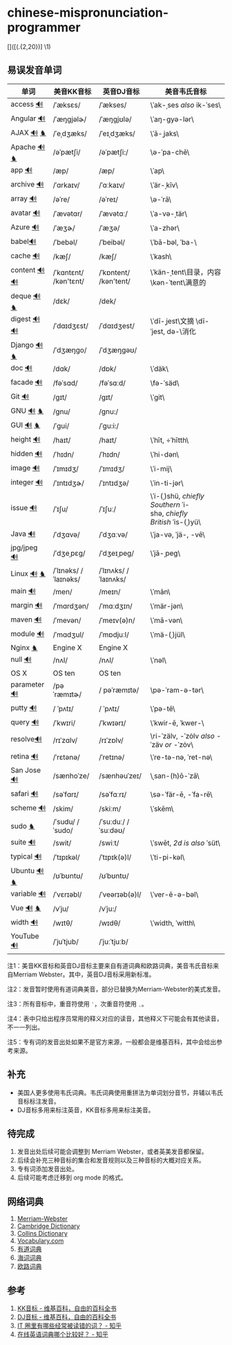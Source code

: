 # chinese-mispronunciation-programmer
[]([(.{2,20})] \1)

## 易误发音单词

| 单词                                       | 美音KK音标                | 英音DJ音标                | 美音韦氏音标                                   |
| ---------------------------------------- | --------------------- | --------------------- | ---------------------------------------- |
| access [🔊](http://dict.youdao.com/dictvoice?audio=access&type=2) | /ˈæksɛs/              | /ˈækses/              | \ˈak-ˌses *also* ik-ˈses\                |
| Angular [🔊](http://dict.youdao.com/dictvoice?audio=Angular&type=2) | /ˈæŋɡjəlɚ/            | /ˈæŋgjʊlə/            | \ˈaŋ-gyə-lər\                            |
| AJAX [🔊](http://dict.youdao.com/dictvoice?audio=AJAX&type=2) [♞](https://en.wikipedia.org/wiki/Ajax_(programming)) | /ˈeˌdʒæks/            | /ˈeɪˌdʒæks/           | \ˈā-ˌjaks\                               |
| Apache [🔊](http://dict.youdao.com/dictvoice?audio=Apache&type=2) [♞](https://en.wikipedia.org/wiki/Apache_HTTP_Server) | /əˈpætʃi/             | /əˈpætʃi:/            | \ə-ˈpa-chē\                              |
| app [🔊](http://dict.youdao.com/dictvoice?audio=app&type=2) | /æp/                  | /æp/                  | \ˈap\                                    |
| archive [🔊](http://dict.youdao.com/dictvoice?audio=archive&type=2) | /ˈɑrkaɪv/             | /ˈɑːkaɪv/             | \ˈär-ˌkīv\                               |
| array [🔊](http://dict.youdao.com/dictvoice?audio=array&type=2) | /əˈre/                | /əˈreɪ/               | \ə-ˈrā\                                  |
| avatar [🔊](http://dict.youdao.com/dictvoice?audio=avatar&type=2) | /ˈævətɑr/             | /ˈævətɑː/             | \ˈa-və-ˌtär\                             |
| Azure [🔊](http://dict.youdao.com/dictvoice?audio=azure&type=2) | /ˈæʒɚ/                | /ˈæʒə/                | \ˈa-zhər\                                |
| babel[🔊](https://www.merriam-webster.com/dictionary/Babel?pronunciation&lang=en_us&dir=b&file=babel002) | /ˈbebəl/              | /ˈbeibəl/             | \ˈbā-bəl, ˈba-\                          |
| cache [🔊](http://dict.youdao.com/dictvoice?audio=cache&type=2) | /kæʃ/                 | /kæʃ/                 | \ˈkash\                                  |
| content [🔊](https://www.merriam-webster.com/dictionary/content?pronunciation&lang=en_us&dir=c&file=conten04) [🔊](https://www.merriam-webster.com/dictionary/content?pronunciation&lang=en_us&dir=c&file=conten03) | /ˈkɑntɛnt/ /kən'tɛnt/ | /ˈkɒntent/ /kən'tent/ | \ˈkän-ˌtent\目录，内容  \kən-ˈtent\满意的        |
| deque [🔊](http://dict.youdao.com/dictvoice?audio=deque&type=2) [♞](https://en.wikipedia.org/wiki/Double-ended_queue) | /dɛk/                 | /dek/                 |                                          |
| digest [🔊](https://www.merriam-webster.com/dictionary/digest?pronunciation&lang=en_us&dir=d&file=digest01) [🔊](https://www.merriam-webster.com/dictionary/digest?pronunciation&lang=en_us&dir=d&file=digest02) | /ˈdɑɪdʒɛst/           | /ˈdɑɪdʒest/           | \ˈdī-ˌjest\文摘  \dī-ˈjest, də-\消化         |
| Django [🔊](http://dict.youdao.com/dictvoice?audio=Django&type=2) [♞](https://en.wikipedia.org/wiki/Django_(web_framework)) | /ˈdʒæŋɡo/             | /ˈdʒæŋɡəʊ/            |                                          |
| doc [🔊](http://dict.youdao.com/dictvoice?audio=doc&type=2) | /dɑk/                 | /dɒk/                 | \ˈdäk\                                   |
| facade [🔊](http://dict.youdao.com/dictvoice?audio=facade&type=2) | /fəˈsɑd/              | /fəˈsɑːd/             | \fə-ˈsäd\                                |
| Git [🔊](http://dict.youdao.com/dictvoice?audio=git&type=2) | /ɡɪt/                 | /ɡɪt/                 | \ˈgit\                                   |
| GNU [🔊](http://dict.youdao.com/dictvoice?audio=GNU&type=2) [♞](https://www.gnu.org/) | /ɡnu/                 | /ɡnu:/                |                                          |
| GUI [🔊](http://dict.youdao.com/dictvoice?audio=GUI&type=2) [♞](https://en.wikipedia.org/wiki/Graphical_user_interface) | /ˈɡui/                | /ˈɡu:i:/              |                                          |
| height [🔊](http://dict.youdao.com/dictvoice?audio=height&type=2) | /haɪt/                | /haɪt/                | \ˈhīt, ÷ˈhītth\                          |
| hidden [🔊](http://dict.youdao.com/dictvoice?audio=hidden&type=2) | /ˈhɪdn/               | /ˈhɪdn/               | \ˈhi-dən\                                |
| image [🔊](http://dict.youdao.com/dictvoice?audio=image&type=2) | /ˈɪmɪdʒ/              | /ˈɪmɪdʒ/              | \ˈi-mij\                                 |
| integer [🔊](http://dict.youdao.com/dictvoice?audio=integer&type=2) | /ˈɪntɪdʒɚ/            | /ˈɪntɪdʒə/            | \ˈin-ti-jər\                             |
| issue [🔊](http://dict.youdao.com/dictvoice?audio=issue&type=2) | /ˈɪʃu/                | /ˈɪʃuː/               | \ˈi-(ˌ)shü, *chiefly Southern* ˈi-shə, *chiefly British* ˈis-(ˌ)yü\ |
| Java [🔊](http://dict.youdao.com/dictvoice?audio=java&type=2) | /ˈdʒɑvə/              | /ˈdʒɑːvə/             | \ˈja-və, ˈjä-, -vē\                      |
| jpg/jpeg [🔊](http://dict.youdao.com/dictvoice?audio=JPEG&type=2) | /ˈdʒeˌpɛg/            | /ˈdʒeɪˌpeɡ/           | \ˈjā-ˌpeg\                               |
| Linux [🔊](http://dict.youdao.com/dictvoice?audio=linux&type=2) [♞](https://en.wikipedia.org/wiki/Linux) | /ˈlɪnəks/ /ˈlaɪnəks/  | /ˈlɪnʌks/ /ˈlaɪnʌks/  |                                          |
| main [🔊](http://dict.youdao.com/dictvoice?audio=main&type=2) | /men/                 | /meɪn/                | \ˈmān\                                   |
| margin [🔊](http://dict.youdao.com/dictvoice?audio=margin&type=2) | /ˈmɑrdʒən/            | /ˈmɑːdʒɪn/            | \ˈmär-jən\                               |
| maven [🔊](http://dict.youdao.com/dictvoice?audio=maven&type=2) | /ˈmevən/              | /ˈmeɪv(ə)n/           | \ˈmā-vən\                                |
| module [🔊](http://dict.youdao.com/dictvoice?audio=module&type=2) | /ˈmɑdʒul/             | /ˈmɒdjuːl/            | \ˈmä-(ˌ)jül\                             |
| Nginx [♞](https://en.wikipedia.org/wiki/Nginx) | Engine X              | Engine X              |                                          |
| null [🔊](http://dict.youdao.com/dictvoice?audio=null&type=2) | /nʌl/                 | /nʌl/                 | \ˈnəl\                                   |
| OS X                                     | OS ten                | OS ten                |                                          |
| parameter [🔊](http://dict.youdao.com/dictvoice?audio=parameter&type=2) | /pəˈræmɪtɚ/           | / pəˈræmɪtə/          | \pə-ˈram-ə-tər\                          |
| putty [🔊](http://dict.youdao.com/dictvoice?audio=putty&type=2) | / ˈpʌtɪ/              | / ˈpʌtɪ/              | \ˈpə-tē\                                 |
| query [🔊](http://dict.youdao.com/dictvoice?audio=query&type=2) | /ˈkwɪri/              | /ˈkwɪərɪ/             | \ˈkwir-ē, ˈkwer-\                        |
| resolve[🔊](http://dict.youdao.com/dictvoice?audio=resolve&type=2) | /rɪˈzɑlv/             | /rɪˈzɒlv/             | \ri-ˈzälv, -ˈzȯlv *also* -ˈzäv *or* -ˈzȯv\ |
| retina [🔊](http://dict.youdao.com/dictvoice?audio=retina&type=2) | /ˈrɛtənə/             | /ˈretɪnə/             | \ˈre-tə-nə, ˈret-nə\                     |
| San Jose [🔊](http://dict.youdao.com/dictvoice?audio=san%20jose&type=2) | /sænhoˈze/            | /sænhəuˈzeɪ/          | \ˌsan-(h)ō-ˈzā\                          |
| safari [🔊](http://dict.youdao.com/dictvoice?audio=safari&type=2) | /səˈfɑrɪ/             | /səˈfɑːrɪ/            | \sə-ˈfär-ē, -ˈfa-rē\                     |
| scheme [🔊](http://dict.youdao.com/dictvoice?audio=scheme&type=2) | /skim/                | /skiːm/               | \ˈskēm\                                  |
| sudo [♞](https://en.wikipedia.org/wiki/Sudo) | /ˈsudu/  /ˈsudo/      | /ˈsuːduː/  /ˈsuːdəʊ/  |                                          |
| suite [🔊](http://dict.youdao.com/dictvoice?audio=suite&type=2) | /swit/                | /swiːt/               | \ˈswēt, *2d is also* ˈsüt\               |
| typical [🔊](http://dict.youdao.com/dictvoice?audio=typical&type=2) | /ˈtɪpɪkəl/            | /ˈtɪpɪk(ə)l/          | \ˈti-pi-kəl\                             |
| Ubuntu [🔊](http://dict.youdao.com/dictvoice?audio=ubuntu&type=2) [♞](https://en.wikipedia.org/wiki/Ubuntu_(operating_system)) | /ʊˈbʊntʊ/             | /ʊˈbʊntʊ/             |                                          |
| variable [🔊](http://dict.youdao.com/dictvoice?audio=variable&type=2) | /ˈvɛrɪəbl/            | /ˈveərɪəb(ə)l/        | \ˈver-ē-ə-bəl\                           |
| Vue [🔊](http://dict.youdao.com/dictvoice?audio=vue&type=2) [♞](https://vuejs.org/v2/guide/) | /vˈju/                | /vˈju:/               |                                          |
| width [🔊](http://dict.youdao.com/dictvoice?audio=width&type=2) | /wɪtθ/                | /wɪdθ/                | \ˈwidth, ˈwitth\                         |
| YouTube [🔊](http://dict.youdao.com/dictvoice?audio=youtube&type=2) | /ˈjuˈtjub/            | /ˈjuːˈtjuːb/          |                                          |



注1：美音KK音标和英音DJ音标主要来自有道词典和欧路词典，美音韦氏音标来自Merriam Webster。其中，英音DJ音标采用新标准。

注2：发音暂时使用有道词典美音，部分已替换为Merriam-Webster的美式发音。

注3：所有音标中，重音符使用 `ˈ`，次重音符使用 `ˌ`。

注4：表中只给出程序员常用的释义对应的读音，其他释义下可能会有其他读音，不一一列出。

注5：专有词的发音出处如果不是官方来源，一般都会是维基百科，其中会给出参考来源。

## 补充

* 美国人更多使用韦氏词典。韦氏词典使用重拼法为单词划分音节，并辅以韦氏音标标注发音。
* DJ音标多用来标注英音，KK音标多用来标注美音。

## 待完成

1. 发音出处后续可能会调整到 Merriam Webster，或者英美发音都保留。
2. 后续会补充三种音标的集合和发音规则以及三种音标的大概对应关系。
3. 专有词添加发音出处。
4. 后续可能考虑迁移到 org mode 的格式。

## 网络词典

1. [Merriam-Webster](https://www.merriam-webster.com/)
2. [Cambridge Dictionary](http://dictionary.cambridge.org/)
3. [Collins Dictionary](https://www.collinsdictionary.com/)
4. [Vocabulary.com](https://www.vocabulary.com/dictionary/)
5. [有道词典](http://dict.youdao.com/)
6. [海词词典](http://dict.cn/)
7. [欧路词典](https://dict.eudic.net/)

## 参考

1. [KK音标 - 维基百科，自由的百科全书](https://zh.wikipedia.org/wiki/KK%E9%9F%B3%E6%A8%99)
2. [DJ音标 - 维基百科，自由的百科全书](https://zh.wikipedia.org/wiki/DJ%E9%9F%B3%E6%A8%99)
3. [IT 圈里有哪些经常被读错的词？ - 知乎](https://www.zhihu.com/question/19739907)
4. [在线英语词典哪个比较好？ - 知乎](https://www.zhihu.com/question/19707759)
